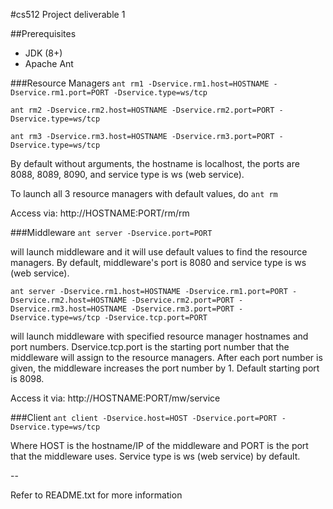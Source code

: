 #cs512 Project deliverable 1

##Prerequisites
- JDK (8+)
- Apache Ant

###Resource Managers
```ant rm1 -Dservice.rm1.host=HOSTNAME -Dservice.rm1.port=PORT -Dservice.type=ws/tcp```

```ant rm2 -Dservice.rm2.host=HOSTNAME -Dservice.rm2.port=PORT -Dservice.type=ws/tcp```

```ant rm3 -Dservice.rm3.host=HOSTNAME -Dservice.rm3.port=PORT -Dservice.type=ws/tcp```

By default without arguments, the hostname is localhost, the ports are 8088, 8089, 8090, and service type is ws (web service). 

To launch all 3 resource managers with default values, do ```ant rm```

Access via: http://HOSTNAME:PORT/rm/rm



###Middleware 
```ant server -Dservice.port=PORT```

will launch middleware and it will use default values to find the resource managers.  By default, middleware's port is 8080 and service type is ws (web service).

```ant server -Dservice.rm1.host=HOSTNAME -Dservice.rm1.port=PORT -Dservice.rm2.host=HOSTNAME -Dservice.rm2.port=PORT -Dservice.rm3.host=HOSTNAME -Dservice.rm3.port=PORT -Dservice.type=ws/tcp -Dservice.tcp.port=PORT```

will launch middleware with specified resource manager hostnames and port numbers. Dservice.tcp.port is the starting port number that the middleware will assign to the resource managers.  After each port number is given, the middleware increases the port number by 1.  Default starting port is 8098.

Access it via: http://HOSTNAME:PORT/mw/service

###Client
```ant client -Dservice.host=HOST -Dservice.port=PORT -Dservice.type=ws/tcp```

Where HOST is the hostname/IP of the middleware and PORT is the port that the middleware uses. Service type is ws (web service) by default.

--

Refer to README.txt for more information
